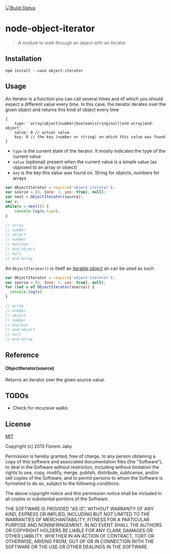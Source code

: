 [![Build Status](https://travis-ci.org/Floby/node-object-iterator.png)](https://travis-ci.org/Floby/node-object-iterator)

node-object-iterator
====================

> A module to walk through an object with an iterator

Installation
------------

    npm install --save object-iterator

Usage
-----

An iterator is a function you can call several times and of which you should expect a different value
every time. In this case, the iterator iterates over the given object and returns this kind of object
every time
    
    {
        type: 'array|object|number|boolean|string|null|end-array|end-object'
        value: 8 // actual value
        key: 0 // the key (number or string) on which this value was found
    }

* `type` is the current state of the iterator. It mostly indicates the type of the current value
* `value` (optional) present when the current value is a simple value (as opposed to an array or object)
* `key` is the key this value was found on. String for objects, numbers for arrays


```javascript
var ObjectIterator = require('object-iterator');
var source = [8, {one: 1, yes: true}, null];
var next = ObjectIterator(source);
var v;
while(v = next()) {
    console.log(v.type);
}

// array
// number
// object
// number
// boolean
// end-object
// null
// end-array
```

An `ObjectIterator()` is itself an [iterable object](https://developer.mozilla.org/en-US/docs/Web/JavaScript/Guide/Iterators_and_generators)
an can be used as such

```javascript
var ObjectIterator = require('object-iterator');
var source = [8, {one: 1, yes: true}, null];
for (let v of ObjectIterator(source)) {
  console.log(v)
}

// array
// number
// object
// number
// boolean
// end-object
// null
// end-array
```


Reference
---------

#### ObjectIterator(source)

Returns an iterator over the given source value.


TODOs
-----

* Check for recursive walks


License
-------

[MIT](http://opensource.org/licenses/MIT)

Copyright (c) 2013 Florent Jaby

Permission is hereby granted, free of charge, to any person obtaining a copy of this software and associated documentation files (the "Software"), to deal in the Software without restriction, including without limitation the rights to use, copy, modify, merge, publish, distribute, sublicense, and/or sell copies of the Software, and to permit persons to whom the Software is furnished to do so, subject to the following conditions:

The above copyright notice and this permission notice shall be included in all copies or substantial portions of the Software.

THE SOFTWARE IS PROVIDED "AS IS", WITHOUT WARRANTY OF ANY KIND, EXPRESS OR IMPLIED, INCLUDING BUT NOT LIMITED TO THE WARRANTIES OF MERCHANTABILITY, FITNESS FOR A PARTICULAR PURPOSE AND NONINFRINGEMENT. IN NO EVENT SHALL THE AUTHORS OR COPYRIGHT HOLDERS BE LIABLE FOR ANY CLAIM, DAMAGES OR OTHER LIABILITY, WHETHER IN AN ACTION OF CONTRACT, TORT OR OTHERWISE, ARISING FROM, OUT OF OR IN CONNECTION WITH THE SOFTWARE OR THE USE OR OTHER DEALINGS IN THE SOFTWARE.
